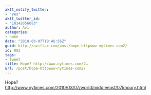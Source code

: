 ```yaml
---
aktt_notify_twitter:
- "yes"
aktt_twitter_id:
- "10142056683"
author: Avi
categories:
- none
date: "2010-03-07T19:48:56Z"
guid: http://aviflax.com/post/hope-httpwww-nytimes-com2/
id: 882
tags:
- tweet
title: Hope? http://www.nytimes.com/2…
url: /post/hope-httpwww-nytimes-com2/
---
```

Hope? <a href="http://www.nytimes.com/2010/03/07/world/middleeast/07khoury.html" rel="nofollow">http://www.nytimes.com/2010/03/07/world/middleeast/07khoury.html</a>